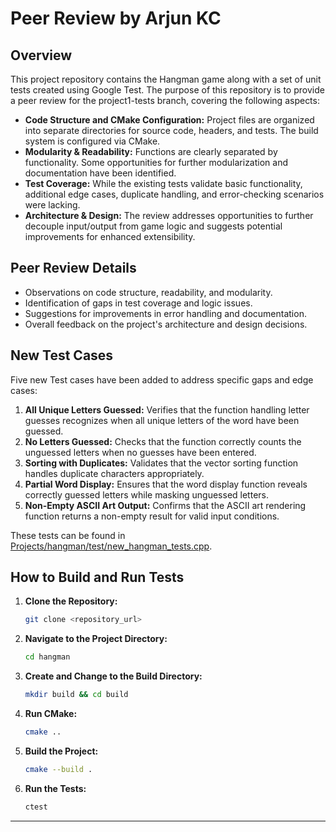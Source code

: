 # Peer Review by Arjun KC

## Overview

This project repository contains the Hangman game along with a set of unit tests created using Google Test. The purpose of this repository is to provide a peer review for the project1-tests branch, covering the following aspects:

- **Code Structure and CMake Configuration:** Project files are organized into separate directories for source code, headers, and tests. The build system is configured via CMake.
- **Modularity & Readability:** Functions are clearly separated by functionality. Some opportunities for further modularization and documentation have been identified.
- **Test Coverage:** While the existing tests validate basic functionality, additional edge cases, duplicate handling, and error-checking scenarios were lacking.
- **Architecture & Design:** The review addresses opportunities to further decouple input/output from game logic and suggests potential improvements for enhanced extensibility.

## Peer Review Details
- Observations on code structure, readability, and modularity.
- Identification of gaps in test coverage and logic issues.
- Suggestions for improvements in error handling and documentation.
- Overall feedback on the project's architecture and design decisions.

## New Test Cases

Five new Test cases have been added to address specific gaps and edge cases:

1. **All Unique Letters Guessed:** Verifies that the function handling letter guesses recognizes when all unique letters of the word have been guessed.
2. **No Letters Guessed:** Checks that the function correctly counts the unguessed letters when no guesses have been entered.
3. **Sorting with Duplicates:** Validates that the vector sorting function handles duplicate characters appropriately.
4. **Partial Word Display:** Ensures that the word display function reveals correctly guessed letters while masking unguessed letters.
5. **Non-Empty ASCII Art Output:** Confirms that the ASCII art rendering function returns a non-empty result for valid input conditions.

These tests can be found in [Projects/hangman/test/new_hangman_tests.cpp](Projects/hangman/test/new_hangman_tests.cpp).

## How to Build and Run Tests

1. **Clone the Repository:**
   ```sh
   git clone <repository_url>
   ```

2. **Navigate to the Project Directory:**
   ```sh
   cd hangman
   ```

3. **Create and Change to the Build Directory:**
   ```sh
   mkdir build && cd build
   ```

4. **Run CMake:**
   ```sh
   cmake ..
   ```

5. **Build the Project:**
   ```sh
   cmake --build .
   ```

6. **Run the Tests:**
   ```sh
   ctest
   ```


---
